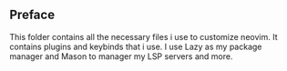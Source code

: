 ## Preface
This folder contains all the necessary files i use to customize neovim. It contains plugins
and keybinds that i use. I use Lazy as my package manager and Mason to manager my LSP 
servers and more.
